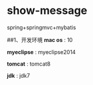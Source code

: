 # show-message
spring+springmvc+mybatis

##1、开发环境
**mac os** : 10

**myeclipse**	 : myeclipse2014

**tomcat** : tomcat8

**jdk** : jdk7


